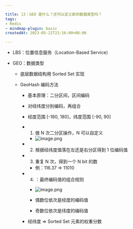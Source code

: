 ```yaml
---

title: 13｜GEO 是什么？还可以定义新的数据类型吗？
tags:
- Redis
- mindmap-plugin: basic
createdAt: 2023-05-22T21:16:00+08:00

---
```


- LBS：位置信息服务（Location-Based Service）
- GEO：数据类型

  - 底层数据结构用 Sorted Set 实现
  - GeoHash 编码方法

    - 基本原理：二分区间，区间编码

    - 对经纬度分别编码，再组合
    - 经度范围 [-180, 180]，纬度范围 [-90, 90]
    - 1. 做 N 次二分区操作，N 可以自定义
      - ![image.png](https://cdn.jsdelivr.net/gh/11ze/static/images/redis-13-1.png)

    - 2. 根据经纬度值落在左还是右分区得到 1 位编码值
    - 3. 重复 N 次，得到一个 N bit 的数

      - 例：116.37 => 11010

    - 4. ：最终编码值的组合规则
      - ![image.png](https://cdn.jsdelivr.net/gh/11ze/static/images/redis-13-2.png)


      - 偶数位依次是经度的编码值
      - 奇数位依次是纬度的编码值

    - 经纬度 => Sorted Set 元素的权重分数
